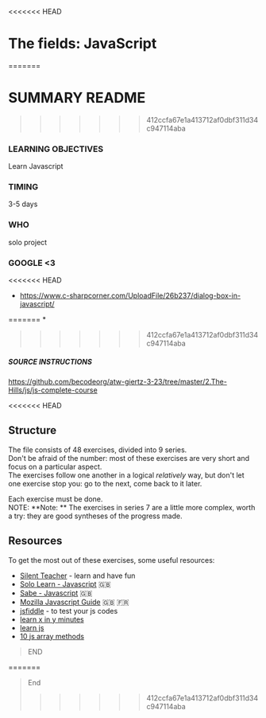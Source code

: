 <<<<<<< HEAD
# The fields: JavaScript
=======
# SUMMARY README
>>>>>>> 412ccfa67e1a413712af0dbf311d34c947114aba

### LEARNING OBJECTIVES
Learn Javascript

### TIMING
3-5 days

### WHO
solo project

### GOOGLE <3
<<<<<<< HEAD
* https://www.c-sharpcorner.com/UploadFile/26b237/dialog-box-in-javascript/

=======
*
>>>>>>> 412ccfa67e1a413712af0dbf311d34c947114aba

##### SOURCE INSTRUCTIONS
https://github.com/becodeorg/atw-giertz-3-23/tree/master/2.The-Hills/js/js-complete-course

<<<<<<< HEAD
## Structure

The file consists of 48 exercises, divided into 9 series.  
Don't be afraid of the number: most of these exercises are very short and focus on a particular aspect.  
The exercises follow one another in a logical _relatively_ way, but don't let one exercise stop you: go to the next, come back to it later.

Each exercise must be done.  
NOTE: **Note: ** The exercises in series 7 are a little more complex, worth a try: they are good syntheses of the progress made.

## Resources

To get the most out of these exercises, some useful resources:

- [Silent Teacher](http://silentteacher.toxicode.fr/) - learn and have fun
- [Solo Learn - Javascript](https://www.sololearn.com/Course/JavaScript/) :uk:
- [Sabe - Javascript](https://sabe.io/classes/javascript) :uk:
- [Mozilla Javascript Guide](https://developer.mozilla.org/fr/docs/Web/JavaScript/Guide/Apropos) :uk: :fr:
- [jsfiddle](https://jsfiddle.net/) - to test your js codes
- [learn x in y minutes](https://learnxinyminutes.com/docs/javascript/)
- [learn js](http://www.learn-js.org/)
- [10 js array methods](https://dev.to/frugencefidel/10-javascript-array-methods-you-should-know-4lk3)


> END

    
=======
    
> End
>>>>>>> 412ccfa67e1a413712af0dbf311d34c947114aba
